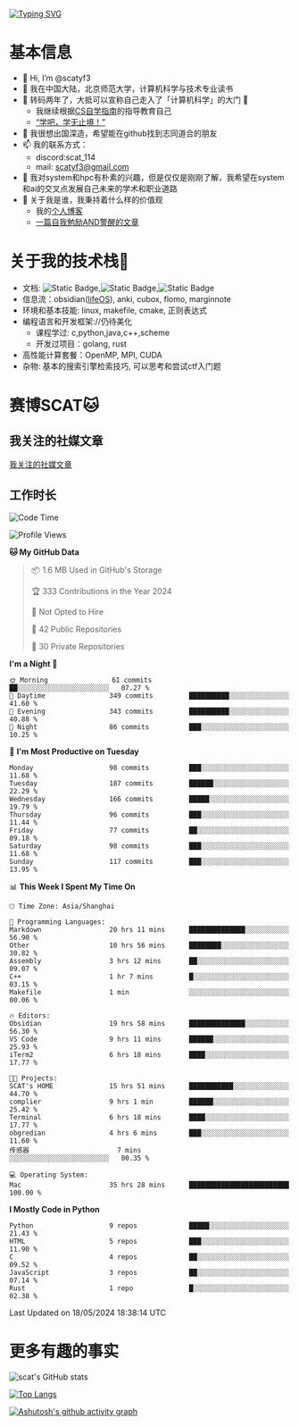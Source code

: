 [![Typing SVG](https://readme-typing-svg.demolab.com?font=Fira+Code&pause=1000&center=true&vCenter=true&multiline=true&width=470&height=98&lines=Across+the+Great+Wall+;we+can+reach+every+corner+in+the+world)](https://git.io/typing-svg)

# 基本信息
- 👋 Hi, I’m @scatyf3
- 👀 我在中国大陆，北京师范大学，计算机科学与技术专业读书
- 🌱 转码两年了，大抵可以宣称自己走入了「计算机科学」的大门 🥺
  - 我继续根据[CS自学指南](https://csdiy.wiki/)的指导教育自己 
  - [“学吧，学无止境！” ](https://www.acm.org/binaries/content/assets/education/cs2013_chinese.pdf)
- 💞️ 我很想出国深造，希望能在github找到志同道合的朋友
- 📫 我的联系方式：
  -   discord:scat_114
  -   mail: scatyf3@gmail.com
- 🌟 我对system和hpc有朴素的兴趣，但是仅仅是刚刚了解，我希望在system和ai的交叉点发展自己未来的学术和职业道路
- 🤔 关于我是谁，我秉持着什么样的价值观
  - 我的[个人博客](https://scatyfs-blog.gitbook.io/scats-blog)
  - [一篇自我勉励AND警醒的文章](https://www.zhihu.com/question/595969891/answer/3060352057)
 
# 关于我的技术栈🔧
- 文档: ![Static Badge](https://img.shields.io/badge/markdown-gray),![Static Badge](https://img.shields.io/badge/latex-gray),![Static Badge](https://img.shields.io/badge/marp-blue)
- 信息流：obsidian([lifeOS](https://github.com/quanru/obsidian-example-lifeos)), anki, cubox, flomo, marginnote
- 环境和基本技能: linux, makefile, cmake, 正则表达式
- 编程语言和开发框架://仍待美化
  - 课程学过: c,python,java,c++,scheme
  - 开发过项目：golang, rust
- 高性能计算套餐：OpenMP, MPI, CUDA 
- 杂物: 基本的搜索引擎检索技巧, 可以思考和尝试ctf入门题

# 赛博SCAT🐱

## 我关注的社媒文章
[我关注的社媒文章](https://www.notion.so/6379b986d4964818b078b0328b41f73b?v=19fc0e6483ec4fada09d6c68f7b20732)

## 工作时长
<!--START_SECTION:waka-->
![Code Time](http://img.shields.io/badge/Code%20Time-82%20hrs%2026%20mins-blue)

![Profile Views](http://img.shields.io/badge/Profile%20Views-38-blue)

**🐱 My GitHub Data** 

> 📦 1.6 MB Used in GitHub's Storage 
 > 
> 🏆 333 Contributions in the Year 2024
 > 
> 🚫 Not Opted to Hire
 > 
> 📜 42 Public Repositories 
 > 
> 🔑 30 Private Repositories 
 > 
**I'm a Night 🦉** 

```text
🌞 Morning                61 commits          ██░░░░░░░░░░░░░░░░░░░░░░░   07.27 % 
🌆 Daytime                349 commits         ██████████░░░░░░░░░░░░░░░   41.60 % 
🌃 Evening                343 commits         ██████████░░░░░░░░░░░░░░░   40.88 % 
🌙 Night                  86 commits          ███░░░░░░░░░░░░░░░░░░░░░░   10.25 % 
```
📅 **I'm Most Productive on Tuesday** 

```text
Monday                   98 commits          ███░░░░░░░░░░░░░░░░░░░░░░   11.68 % 
Tuesday                  187 commits         ██████░░░░░░░░░░░░░░░░░░░   22.29 % 
Wednesday                166 commits         █████░░░░░░░░░░░░░░░░░░░░   19.79 % 
Thursday                 96 commits          ███░░░░░░░░░░░░░░░░░░░░░░   11.44 % 
Friday                   77 commits          ██░░░░░░░░░░░░░░░░░░░░░░░   09.18 % 
Saturday                 98 commits          ███░░░░░░░░░░░░░░░░░░░░░░   11.68 % 
Sunday                   117 commits         ███░░░░░░░░░░░░░░░░░░░░░░   13.95 % 
```


📊 **This Week I Spent My Time On** 

```text
🕑︎ Time Zone: Asia/Shanghai

💬 Programming Languages: 
Markdown                 20 hrs 11 mins      ██████████████░░░░░░░░░░░   56.90 % 
Other                    10 hrs 56 mins      ████████░░░░░░░░░░░░░░░░░   30.82 % 
Assembly                 3 hrs 12 mins       ██░░░░░░░░░░░░░░░░░░░░░░░   09.07 % 
C++                      1 hr 7 mins         █░░░░░░░░░░░░░░░░░░░░░░░░   03.15 % 
Makefile                 1 min               ░░░░░░░░░░░░░░░░░░░░░░░░░   00.06 % 

🔥 Editors: 
Obsidian                 19 hrs 58 mins      ██████████████░░░░░░░░░░░   56.30 % 
VS Code                  9 hrs 11 mins       ██████░░░░░░░░░░░░░░░░░░░   25.93 % 
iTerm2                   6 hrs 18 mins       ████░░░░░░░░░░░░░░░░░░░░░   17.77 % 

🐱‍💻 Projects: 
SCAT's HOME              15 hrs 51 mins      ███████████░░░░░░░░░░░░░░   44.70 % 
complier                 9 hrs 1 min         ██████░░░░░░░░░░░░░░░░░░░   25.42 % 
Terminal                 6 hrs 18 mins       ████░░░░░░░░░░░░░░░░░░░░░   17.77 % 
obgredian                4 hrs 6 mins        ███░░░░░░░░░░░░░░░░░░░░░░   11.60 % 
传感器                      7 mins              ░░░░░░░░░░░░░░░░░░░░░░░░░   00.35 % 

💻 Operating System: 
Mac                      35 hrs 28 mins      █████████████████████████   100.00 % 
```

**I Mostly Code in Python** 

```text
Python                   9 repos             █████░░░░░░░░░░░░░░░░░░░░   21.43 % 
HTML                     5 repos             ███░░░░░░░░░░░░░░░░░░░░░░   11.90 % 
C                        4 repos             ██░░░░░░░░░░░░░░░░░░░░░░░   09.52 % 
JavaScript               3 repos             ██░░░░░░░░░░░░░░░░░░░░░░░   07.14 % 
Rust                     1 repo              █░░░░░░░░░░░░░░░░░░░░░░░░   02.38 % 
```




 Last Updated on 18/05/2024 18:38:14 UTC
<!--END_SECTION:waka-->


# 更多有趣的事实 

![scat's GitHub stats](https://github-readme-stats.vercel.app/api?username=scatyf3&count_private=true&theme=synthwave)

[![Top Langs](https://github-readme-stats.vercel.app/api/top-langs/?username=scatyf3&layout=compact&langs_count=12&theme=synthwave&hide=javascript,html,css&size_weight=0.5&count_weight=0.5)](https://github.com/anuraghazra/github-readme-statss)

[![Ashutosh's github activity graph](https://github-readme-activity-graph.vercel.app/graph?username=scatyf3&theme=dracula)](https://github.com/ashutosh00710/github-readme-activity-graph)

<!---
scatfy3/scatfy3 is a ✨ special ✨ repository because its `README.md` (this file) appears on your GitHub profile.
You can click the Preview link to take a look at your changes.
--->
